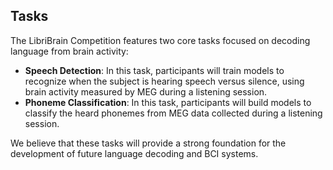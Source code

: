 ## Tasks
The LibriBrain Competition features two core tasks focused on decoding language from brain activity:
- **Speech Detection**: In this task, participants will train models to recognize when the subject is hearing speech versus silence, using brain activity measured by MEG during a listening session.
- **Phoneme Classification**: In this task, participants will build models to classify the heard phonemes from MEG data collected during a listening session.

We believe that these tasks will provide a strong foundation for the development of future language decoding and BCI systems.
